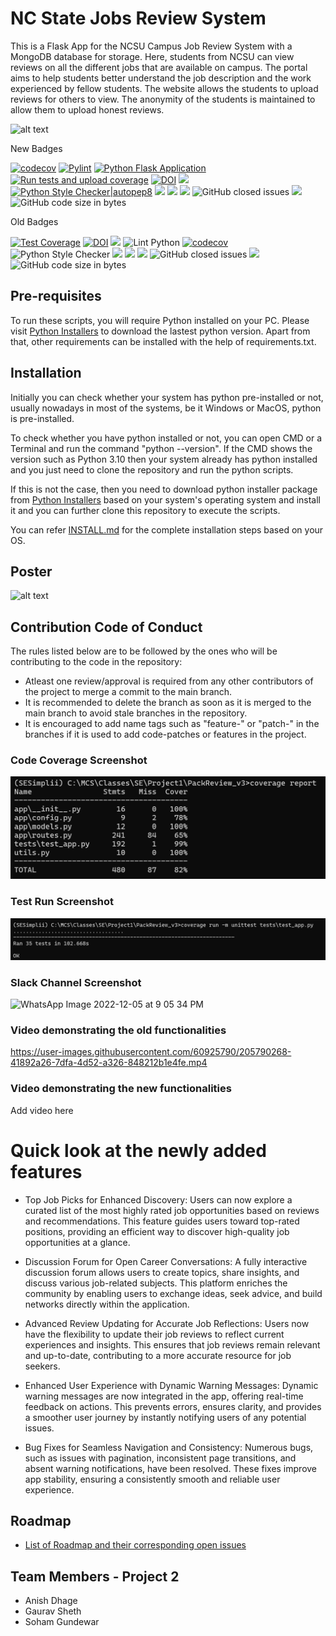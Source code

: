  # NC State Jobs Review System
 
This is a Flask App for the NCSU Campus Job Review System with a MongoDB database for storage. Here, students from NCSU can view reviews on all the different jobs that are available on campus. The portal aims to help students better understand the job description and the work experienced by fellow students. The website allows the students to upload reviews for others to view. The anonymity of the students is maintained to allow them to upload honest reviews.

![alt text](https://github.com/ashishjoshi2605/ncsu-campus-jobs-review-system/blob/main/app/static/ProjectUI.png)

New Badges

[![codecov](https://codecov.io/gh/NCSU-SE-2024/PackReview_v3/graph/badge.svg?token=IAgSDGwaDv)](https://codecov.io/gh/NCSU-SE-2024/PackReview_v3)
[![Pylint](https://github.com/NCSU-SE-2024/PackReview_v3/actions/workflows/pylint.yml/badge.svg)](https://github.com/NCSU-SE-2024/PackReview_v3/actions/workflows/pylint.yml)
[![Python Flask Application](https://github.com/NCSU-SE-2024/PackReview_v3/actions/workflows/test-app.yml/badge.svg)](https://github.com/NCSU-SE-2024/PackReview_v3/actions/workflows/test-app.yml)
[![Run tests and upload coverage](https://github.com/NCSU-SE-2024/PackReview_v3/actions/workflows/codecov.yml/badge.svg)](https://codecov.io/gh/NCSU-SE-2024/PackReview_v3)
[![DOI](https://zenodo.org/badge/DOI/10.5281/zenodo.14026707.svg)](https://doi.org/10.5281/zenodo.14026707)
<a href="https://github.com/NCSU-SE-2024/PackReview_v3/graphs/contributors" alt="Contributors"><img src = "https://img.shields.io/github/contributors/NCSU-SE-2024/PackReview_v3"/></a>
[![Python Style Checker|autopep8](https://github.com/NCSU-SE-2024/PackReview_v3/actions/workflows/autopep8.yml/badge.svg)](https://github.com/NCSU-SE-2024/PackReview_v3/actions/workflows/autopep8.yml)
<a href="https://github.com/NCSU-SE-2024/PackReview_v3" alt="Repo Size"><img src="https://img.shields.io/github/repo-size/NCSU-SE-2024/PackReview_v3"/></a>
<a href="https://github.com/NCSU-SE-2024/PackReview_v3/blob/main/LICENSE" alt="License"><img src="https://img.shields.io/github/license/NCSU-SE-2024/PackReview_v3" /></a>
<a href="https://github.com/NCSU-SE-2024/PackReview_v3/issues" alt="Open Issues"><img src="https://img.shields.io/github/issues-raw/NCSU-SE-2024/PackReview_v3" /></a>
![GitHub closed issues](https://img.shields.io/github/issues-closed-raw/NCSU-SE-2024/PackReview_v3?style=plastic)
<a href="https://github.com/NCSU-SE-2024/PackReview_v3/actions" alt="Build Status"><img src="https://img.shields.io/github/workflow/status/NCSU-SE-2024/PackReview_v3/Build%20main" /></a>
![GitHub code size in bytes](https://img.shields.io/github/languages/code-size/NCSU-SE-2024/PackReview_v3)

Old Badges

[![Test Coverage](https://github.com/NCSU-SE-2024/PackReview_v3/actions/workflows/test-app.yml/badge.svg)](https://github.com/NCSU-SE-2024/PackReview_v3/actions/workflows/test-app.yml)
[![DOI](https://zenodo.org/badge/DOI/10.5281/zenodo.7402242.svg)](https://doi.org/10.5281/zenodo.7402242)
<a href="https://github.com/kunalshah03/PackReview_Part2/graphs/contributors" alt="Contributors"><img src = "https://img.shields.io/github/contributors/kunalshah03/PackReview_Part2"/></a>
![Lint Python](https://github.com/amisha-w/PackTravel/actions/workflows/pylint.yml/badge.svg)
[![codecov](https://codecov.io/gh/amisha-w/PackTravel/branch/main/graph/badge.svg?token=HRFN97UEB7)](https://codecov.io/gh/amisha-w/PackTravel)
![Python Style Checker](https://github.com/amisha-w/PackTravel/actions/workflows/python_style_checker.yml/badge.svg)
<a href="https://github.com/kunalshah03/PackReview_Part2" alt="Repo Size"><img src="https://img.shields.io/github/repo-size/kunalshah03/PackReview_Part2" /></a>
<a href="https://github.com/kunalshah03/PackReview_Part2/blob/main/LICENSE" alt="License"><img src="https://img.shields.io/github/license/kunalshah03/PackReview_Part2" /></a>
<a href="https://github.com/kunalshah03/PackReview_Part2/issues" alt="Open Issues"><img src="https://img.shields.io/github/issues-raw/kunalshah03/PackReview_Part2" /></a>
![GitHub closed issues](https://img.shields.io/github/issues-closed-raw/kunalshah03/PackReview_Part2?style=plastic)
<a href="https://github.com/kunalshah03/PackReview_Part2/actions" alt="Build Status"><img src="https://img.shields.io/github/workflow/status/kunalshah03/PackReview_Part2/Build%20main" /></a>
![GitHub code size in bytes](https://img.shields.io/github/languages/code-size/kunalshah03/PackReview_Part2)


## Pre-requisites
To run these scripts, you will require Python installed on your PC. Please visit [Python Installers](https://www.python.org/downloads/) to download the lastest python version. Apart from that, other requirements can be installed with the help of requirements.txt.

## Installation
Initially you can check whether your system has python pre-installed or not, usually nowadays in most of the systems, be it Windows or MacOS, python is pre-installed. 

To check whether you have python installed or not, you can open CMD or a Terminal and run the command "python --version". If the CMD shows the version such as Python 3.10 then your system already has python installed and you just need to clone the repository and run the python scripts. 

If this is not the case, then you need to download python installer package from [Python Installers](https://www.python.org/downloads/) based on your system's operating system and install it and you can further clone this repository to execute the scripts.

You can refer [INSTALL.md](https://github.com/NCSU-SE-2024/PackReview_v3/blob/main/install.md) for the complete installation steps based on your OS.

## Poster
![alt text](https://github.com/kunalshah03/PackReview_Part2/blob/main/app/static/Poster.jpg)

## Contribution Code of Conduct

The rules listed below are to be followed by the ones who will be contributing to the code in the repository:

  - Atleast one review/approval is required from any other contributors of the project to merge a commit to the main branch.
  - It is recommended to delete the branch as soon as it is merged to the main branch to avoid stale branches in the repository.
  - It is encouraged to add name tags such as "feature-" or "patch-" in the branches if it is used to add code-patches or features in the project.
  
### Code Coverage Screenshot

![alt text](https://github.com/NCSU-SE-2024/PackReview_v3/blob/main/Data/v3/CoverageReport.png)

### Test Run Screenshot

![alt text](https://github.com/NCSU-SE-2024/PackReview_v3/blob/main/Data/v3/TestRun.png)

### Slack Channel Screenshot

![WhatsApp Image 2022-12-05 at 9 05 34 PM](https://user-images.githubusercontent.com/111834635/205791376-6dc27993-f39e-4737-b5b8-2219ac74df60.jpeg)

### Video demonstrating the old functionalities
https://user-images.githubusercontent.com/60925790/205790268-41892a26-7dfa-4d52-a326-848212b1e4fe.mp4

### Video demonstrating the new functionalities
Add video here

# Quick look at the newly added features

* Top Job Picks for Enhanced Discovery: Users can now explore a curated list of the most highly rated job opportunities based on reviews and recommendations. This feature guides users toward top-rated positions, providing an efficient way to discover high-quality job opportunities at a glance.

* Discussion Forum for Open Career Conversations:
A fully interactive discussion forum allows users to create topics, share insights, and discuss various job-related subjects. This platform enriches the community by enabling users to exchange ideas, seek advice, and build networks directly within the application.

* Advanced Review Updating for Accurate Job Reflections:
Users now have the flexibility to update their job reviews to reflect current experiences and insights. This ensures that job reviews remain relevant and up-to-date, contributing to a more accurate resource for job seekers.

* Enhanced User Experience with Dynamic Warning Messages:
Dynamic warning messages are now integrated in the app, offering real-time feedback on actions. This prevents errors, ensures clarity, and provides a smoother user journey by instantly notifying users of any potential issues.

* Bug Fixes for Seamless Navigation and Consistency:
Numerous bugs, such as issues with pagination, inconsistent page transitions, and absent warning notifications, have been resolved. These fixes improve app stability, ensuring a consistently smooth and reliable user experience.



## Roadmap
* [List of Roadmap and their corresponding open issues](https://github.com/NCSU-SE-2024/PackReview_v3/issues)
  
## Team Members - Project 2
* Anish Dhage
* Gaurav Sheth
* Soham Gundewar


